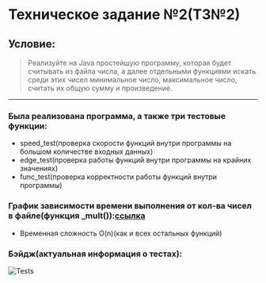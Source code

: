 # Техническое задание №2(ТЗ№2)
## Условие:
>Реализуйте на Java простейшую программу, которая будет считывать из файла числа, а далее отдельными функциями искать среди этих чисел минимальное число, максимальное число, считать их общую сумму и произведение.
---
### Была реализована программа, а также три тестовые функции:
- speed_test(проверка скорости функций внутри программы на большом количестве входных данных)
- edge_test(проверка работы функций внутри программы на крайних значениях)
- func_test(проверка корректности работы функций внутри программы)
### График зависимости времени выполнения от кол-ва чисел в файле(функция _mult()):[ссылка](https://github.com/LavrenkoGleb/projectHSE/raw/main/графикТЗ2.pdf)
- Временная сложность O(n)(как и всех остальных функций)

### Бэйдж(актуальная информация о тестах):
![Tests](https://github.com/LavrenkoGleb/projectHSE/workflows/.github/workflows/ci.yml/badge.svg)

